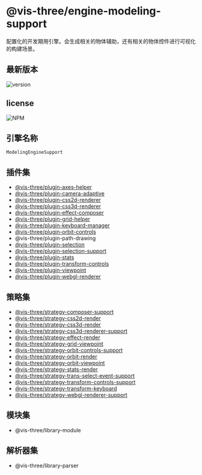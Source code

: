# @vis-three/engine-modeling-support

配置化的开发期用引擎。会生成相关的物体辅助，还有相关的物体控件进行可视化的构建场景。

## 最新版本

<img alt="version" src="https://img.shields.io/npm/v/@vis-three/engine-modeling-support">

## license

<img alt="NPM" src="https://img.shields.io/npm/l/@vis-three/engine-modeling-support?color=blue">

## 引擎名称

`ModelingEngineSupport`

## 插件集

- [@vis-three/plugin-axes-helper](../plugins/plugin-axes-helper.md)
- [@vis-three/plugin-camera-adaptive](../plugins/plugin-camera-adaptive.md)
- [@vis-three/plugin-css2d-renderer](../plugins/plugin-css2d-renderer.md)
- [@vis-three/plugin-css3d-renderer](../plugins/plugin-css3d-renderer.md)
- [@vis-three/plugin-effect-composer](../plugins/plugin-effect-composer.md)
- [@vis-three/plugin-grid-helper](../plugins/plugin-grid-helper.md)
- [@vis-three/plugin-keyboard-manager](../plugins/plugin-keyboard-manager.md)
- [@vis-three/plugin-orbit-controls](../plugins/plugin-orbit-controls.md)
- @vis-three/plugin-path-drawing
- [@vis-three/plugin-selection](../plugins/plugin-selection.md)
- [@vis-three/plugin-selection-support](../plugins/plugin-selection-support.md)
- [@vis-three/plugin-stats](../plugins/plugin-stats.md)
- [@vis-three/plugin-transform-controls](../plugins/plugin-transform-controls.md)
- [@vis-three/plugin-viewpoint](../plugins/plugin-viewpoint.md)
- [@vis-three/plugin-webgl-renderer](../plugins/plugin-webgl-renderer.md)

## 策略集

- [@vis-three/strategy-composer-support](../strategys/strategy-composer-support.md)
- [@vis-three/strategy-css2d-render](../strategys/strategy-css2d-render.md)
- [@vis-three/strategy-css3d-render](../strategys/strategy-css3d-render.md)
- [@vis-three/strategy-css3d-renderer-support](../strategys/strategy-css3d-renderer-support.md)
- [@vis-three/strategy-effect-render](../strategys/strategy-effect-render.md)
- [@vis-three/strategy-grid-viewpoint](../strategys/strategy-grid-viewpoint.md)
- [@vis-three/strategy-orbit-controls-support](../strategys/strategy-orbit-controls-support.md)
- [@vis-three/strategy-orbit-render](../strategys/strategy-orbit-render.md)
- [@vis-three/strategy-orbit-viewpoint](../strategys/strategy-orbit-viewpoint.md)
- [@vis-three/strategy-stats-render](../strategys/strategy-stats-render.md)
- [@vis-three/strategy-trans-select-event-support](../strategys/strategy-trans-select-event.md)
- [@vis-three/strategy-transform-controls-support](../strategys/strategy-transform-controls-support.md)
- [@vis-three/strategy-transform-keyboard](../strategys/strategy-transform-keyboard.md)
- [@vis-three/strategy-webgl-renderer-support](../strategys/strategy-webgl-renderer-support.md)

## 模块集

- @vis-three/library-module

## 解析器集

- @vis-three/library-parser
